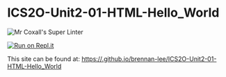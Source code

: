 # ICS2O-Unit2-01-HTML-Hello_World

![Mr Coxall's Super Linter](https://github.com/brennan-lee/ICS2O-Unit2-01-HTML-Hello_World/workflows/Mr%20Coxall's%20Super%20Linter/badge.svg)

[![Run on Repl.it](https://repl.it/badge/github/brennan-lee/ICS2O-Unit2-01-HTML-Hello_World)](https://repl.it/github/brennan-lee/ICS2O-Unit2-01-HTML-Hello_World)

This site can be found at: [https://.github.io/brennan-lee/ICS2O-Unit2-01-HTML-Hello_World](https://brennan-lee.github.io/ICS2O-Unit2-01-HTML-Hello_World)
